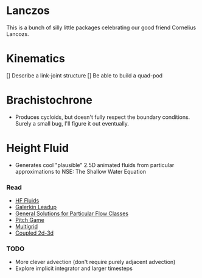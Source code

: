 Lanczos
=======

This is a bunch of silly little packages celebrating our good friend Cornelius Lancozs.

# Kinematics
[] Describe a link-joint structure
[] Be able to build a quad-pod

# Brachistochrone

* Produces cycloids, but doesn't fully respect the boundary conditions. Surely a small bug, I'll figure it out eventually.


# Height Fluid

* Generates cool "plausible" 2.5D animated fluids from particular approximations to NSE: The Shallow Water Equation

### Read
* [HF Fluids](https://tutcris.tut.fi/portal/files/4312220/kellomaki_1354.pdf)
* [Galerkin Leadup](http://fischerp.cs.illinois.edu/tam470/refs/notes_time1c.pdf)
* [General Solutions for Particular Flow Classes](https://arxiv.org/pdf/1502.01206.pdf)
* [Pitch Game](https://www.coffeestainpublishing.com/pitch-your-game)
* [Multigrid](https://www.nada.kth.se/utbildning/grukth/exjobb/rapportlistor/2009/rapporter09/kallin_daniel_09029.pdf)
* [Coupled 2d-3d](https://graphics.pixar.com/library/TwoDThreeDWaterSim/paper.pdf)

### TODO
* More clever advection (don't require purely adjacent advection)
* Explore implicit integrator and larger timesteps
